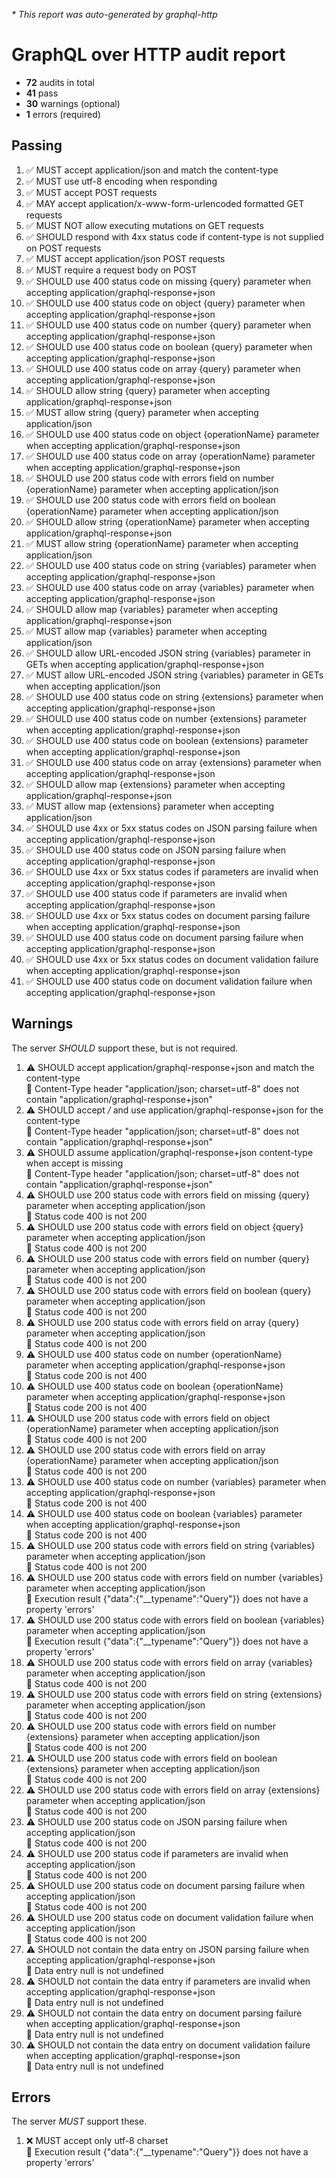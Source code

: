 _* This report was auto-generated by graphql-http_

# GraphQL over HTTP audit report

- **72** audits in total
- **41** pass
- **30** warnings (optional)
- **1** errors (required)

## Passing
1. ✅ MUST accept application/json and match the content-type
2. ✅ MUST use utf-8 encoding when responding
3. ✅ MUST accept POST requests
4. ✅ MAY accept application/x-www-form-urlencoded formatted GET requests
5. ✅ MUST NOT allow executing mutations on GET requests
6. ✅ SHOULD respond with 4xx status code if content-type is not supplied on POST requests
7. ✅ MUST accept application/json POST requests
8. ✅ MUST require a request body on POST
9. ✅ SHOULD use 400 status code on missing {query} parameter when accepting application/graphql-response+json
10. ✅ SHOULD use 400 status code on object {query} parameter when accepting application/graphql-response+json
11. ✅ SHOULD use 400 status code on number {query} parameter when accepting application/graphql-response+json
12. ✅ SHOULD use 400 status code on boolean {query} parameter when accepting application/graphql-response+json
13. ✅ SHOULD use 400 status code on array {query} parameter when accepting application/graphql-response+json
14. ✅ SHOULD allow string {query} parameter when accepting application/graphql-response+json
15. ✅ MUST allow string {query} parameter when accepting application/json
16. ✅ SHOULD use 400 status code on object {operationName} parameter when accepting application/graphql-response+json
17. ✅ SHOULD use 400 status code on array {operationName} parameter when accepting application/graphql-response+json
18. ✅ SHOULD use 200 status code with errors field on number {operationName} parameter when accepting application/json
19. ✅ SHOULD use 200 status code with errors field on boolean {operationName} parameter when accepting application/json
20. ✅ SHOULD allow string {operationName} parameter when accepting application/graphql-response+json
21. ✅ MUST allow string {operationName} parameter when accepting application/json
22. ✅ SHOULD use 400 status code on string {variables} parameter when accepting application/graphql-response+json
23. ✅ SHOULD use 400 status code on array {variables} parameter when accepting application/graphql-response+json
24. ✅ SHOULD allow map {variables} parameter when accepting application/graphql-response+json
25. ✅ MUST allow map {variables} parameter when accepting application/json
26. ✅ SHOULD allow URL-encoded JSON string {variables} parameter in GETs when accepting application/graphql-response+json
27. ✅ MUST allow URL-encoded JSON string {variables} parameter in GETs when accepting application/json
28. ✅ SHOULD use 400 status code on string {extensions} parameter when accepting application/graphql-response+json
29. ✅ SHOULD use 400 status code on number {extensions} parameter when accepting application/graphql-response+json
30. ✅ SHOULD use 400 status code on boolean {extensions} parameter when accepting application/graphql-response+json
31. ✅ SHOULD use 400 status code on array {extensions} parameter when accepting application/graphql-response+json
32. ✅ SHOULD allow map {extensions} parameter when accepting application/graphql-response+json
33. ✅ MUST allow map {extensions} parameter when accepting application/json
34. ✅ SHOULD use 4xx or 5xx status codes on JSON parsing failure when accepting application/graphql-response+json
35. ✅ SHOULD use 400 status code on JSON parsing failure when accepting application/graphql-response+json
36. ✅ SHOULD use 4xx or 5xx status codes if parameters are invalid when accepting application/graphql-response+json
37. ✅ SHOULD use 400 status code if parameters are invalid when accepting application/graphql-response+json
38. ✅ SHOULD use 4xx or 5xx status codes on document parsing failure when accepting application/graphql-response+json
39. ✅ SHOULD use 400 status code on document parsing failure when accepting application/graphql-response+json
40. ✅ SHOULD use 4xx or 5xx status codes on document validation failure when accepting application/graphql-response+json
41. ✅ SHOULD use 400 status code on document validation failure when accepting application/graphql-response+json

## Warnings
The server _SHOULD_ support these, but is not required.
1. ⚠️ SHOULD accept application/graphql-response+json and match the content-type<br />
  💬 Content-Type header "application/json; charset=utf-8" does not contain "application/graphql-response+json"
2. ⚠️ SHOULD accept */* and use application/graphql-response+json for the content-type<br />
  💬 Content-Type header "application/json; charset=utf-8" does not contain "application/graphql-response+json"
3. ⚠️ SHOULD assume application/graphql-response+json content-type when accept is missing<br />
  💬 Content-Type header "application/json; charset=utf-8" does not contain "application/graphql-response+json"
4. ⚠️ SHOULD use 200 status code with errors field on missing {query} parameter when accepting application/json<br />
  💬 Status code 400 is not 200
5. ⚠️ SHOULD use 200 status code with errors field on object {query} parameter when accepting application/json<br />
  💬 Status code 400 is not 200
6. ⚠️ SHOULD use 200 status code with errors field on number {query} parameter when accepting application/json<br />
  💬 Status code 400 is not 200
7. ⚠️ SHOULD use 200 status code with errors field on boolean {query} parameter when accepting application/json<br />
  💬 Status code 400 is not 200
8. ⚠️ SHOULD use 200 status code with errors field on array {query} parameter when accepting application/json<br />
  💬 Status code 400 is not 200
9. ⚠️ SHOULD use 400 status code on number {operationName} parameter when accepting application/graphql-response+json<br />
  💬 Status code 200 is not 400
10. ⚠️ SHOULD use 400 status code on boolean {operationName} parameter when accepting application/graphql-response+json<br />
  💬 Status code 200 is not 400
11. ⚠️ SHOULD use 200 status code with errors field on object {operationName} parameter when accepting application/json<br />
  💬 Status code 400 is not 200
12. ⚠️ SHOULD use 200 status code with errors field on array {operationName} parameter when accepting application/json<br />
  💬 Status code 400 is not 200
13. ⚠️ SHOULD use 400 status code on number {variables} parameter when accepting application/graphql-response+json<br />
  💬 Status code 200 is not 400
14. ⚠️ SHOULD use 400 status code on boolean {variables} parameter when accepting application/graphql-response+json<br />
  💬 Status code 200 is not 400
15. ⚠️ SHOULD use 200 status code with errors field on string {variables} parameter when accepting application/json<br />
  💬 Status code 400 is not 200
16. ⚠️ SHOULD use 200 status code with errors field on number {variables} parameter when accepting application/json<br />
  💬 Execution result {"data":{"__typename":"Query"}} does not have a property 'errors'
17. ⚠️ SHOULD use 200 status code with errors field on boolean {variables} parameter when accepting application/json<br />
  💬 Execution result {"data":{"__typename":"Query"}} does not have a property 'errors'
18. ⚠️ SHOULD use 200 status code with errors field on array {variables} parameter when accepting application/json<br />
  💬 Status code 400 is not 200
19. ⚠️ SHOULD use 200 status code with errors field on string {extensions} parameter when accepting application/json<br />
  💬 Status code 400 is not 200
20. ⚠️ SHOULD use 200 status code with errors field on number {extensions} parameter when accepting application/json<br />
  💬 Status code 400 is not 200
21. ⚠️ SHOULD use 200 status code with errors field on boolean {extensions} parameter when accepting application/json<br />
  💬 Status code 400 is not 200
22. ⚠️ SHOULD use 200 status code with errors field on array {extensions} parameter when accepting application/json<br />
  💬 Status code 400 is not 200
23. ⚠️ SHOULD use 200 status code on JSON parsing failure when accepting application/json<br />
  💬 Status code 400 is not 200
24. ⚠️ SHOULD use 200 status code if parameters are invalid when accepting application/json<br />
  💬 Status code 400 is not 200
25. ⚠️ SHOULD use 200 status code on document parsing failure when accepting application/json<br />
  💬 Status code 400 is not 200
26. ⚠️ SHOULD use 200 status code on document validation failure when accepting application/json<br />
  💬 Status code 400 is not 200
27. ⚠️ SHOULD not contain the data entry on JSON parsing failure when accepting application/graphql-response+json<br />
  💬 Data entry null is not undefined
28. ⚠️ SHOULD not contain the data entry if parameters are invalid when accepting application/graphql-response+json<br />
  💬 Data entry null is not undefined
29. ⚠️ SHOULD not contain the data entry on document parsing failure when accepting application/graphql-response+json<br />
  💬 Data entry null is not undefined
30. ⚠️ SHOULD not contain the data entry on document validation failure when accepting application/graphql-response+json<br />
  💬 Data entry null is not undefined

## Errors
The server _MUST_ support these.
1. ❌ MUST accept only utf-8 charset<br />
  💬 Execution result {"data":{"__typename":"Query"}} does not have a property 'errors'
